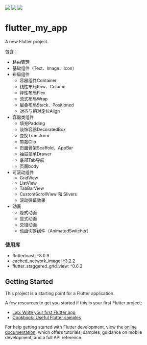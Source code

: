 ![](https://img.shields.io/badge/flutter-3.3.2-orange?style=flat-square&logo=flutter) ![](https://img.shields.io/badge/dart-2.18.1-brightgreen?style=flat-square&logo=dart) ![](https://img.shields.io/badge/DevTools-2.15.0-lightgrey?style=flat-square&logo=devdotto)
# flutter_my_app

A new Flutter project.

包含：

- 路由管理
- 基础组件（Text、Image、Icon）
- 布局组件
  - 容器组件Container
  - 线性布局Row、Column
  - 弹性布局Flex
  - 流式布局Wrap
  - 层叠布局Stack、Positioned
  - 对齐与相对定位Align
- 容器类组件
  - 填充Padding
  - 装饰容器DecoratedBox
  - 变换Transform
  - 剪裁Clip
  - 页面骨架Scaffold、AppBar
  - 抽屉菜单Drawer
  - 底部Tab导航
  - 页面body
- 可滚动组件
  - GridView
  - ListView
  - TabBarView
  - CustomScrollView 和 Slivers
  - 滚动弹幕效果
- 动画
  - 隐式动画
  - 显式动画
  - 交错动画
  - 动画切换组件（AnimatedSwitcher）

### 使用库

- fluttertoast: ^8.0.9
- cached_network_image: ^3.2.2
- flutter_staggered_grid_view: ^0.6.2

## Getting Started

This project is a starting point for a Flutter application.

A few resources to get you started if this is your first Flutter project:

- [Lab: Write your first Flutter app](https://docs.flutter.dev/get-started/codelab)
- [Cookbook: Useful Flutter samples](https://docs.flutter.dev/cookbook)

For help getting started with Flutter development, view the
[online documentation](https://docs.flutter.dev/), which offers tutorials,
samples, guidance on mobile development, and a full API reference.
